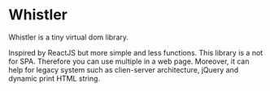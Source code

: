 # Whistler
Whistler is a tiny virtual dom library.

Inspired by ReactJS but more simple and less functions. This library is a not for SPA. Therefore you can use multiple in a web page. Moreover, it can help for legacy system such as clien-server architecture, jQuery and dynamic print HTML string.

